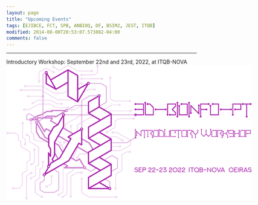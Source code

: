 ```yaml
---
layout: page
title: "Upcoming Events"
tags: [EJIBCE, FCT, SPB, ANBIOQ, DF, BSIM2, JEST, ITQB]
modified: 2014-08-08T20:53:07.573882-04:00
comments: false
---
```


<link rel="stylesheet" href="svgs.css">

<hr>
Introductory Workshop: September 22nd and 23rd, 2022, at ITQB-NOVA

<a href="/workshops/workshop_9_2022" title="Click for more information!">
<img alt="Qries" src="/images/workshop1-2022.svg" class="workshop" style="max-width: 650px; filter: invert(100%) sepia(100%) saturate(300%) hue-rotate(70deg) invert(100%);">
</a>

